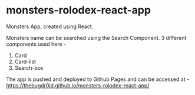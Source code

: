 # monsters-rolodex-react-app
Monsters App, created using React.

Monsters name can be searched using the Search Component.
3 different components used here -
1. Card
2. Card-list
3. Search-box

The app is pushed and deployed to Github Pages and can be accessed at -
https://thebugdr0id.github.io/monsters-rolodex-react-app/
